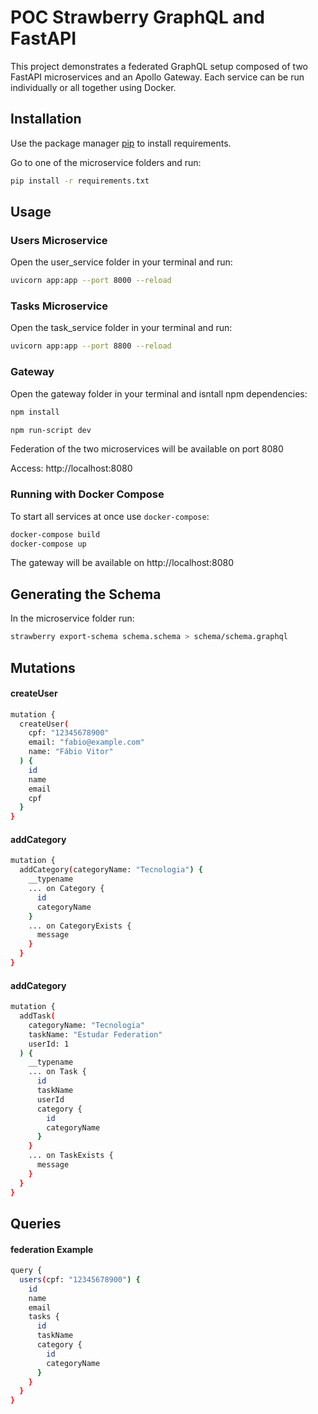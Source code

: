 # POC Strawberry GraphQL and FastAPI
This project demonstrates a federated GraphQL setup composed of two
FastAPI microservices and an Apollo Gateway. Each service can be run
individually or all together using Docker.

## Installation

Use the package manager [pip](https://pip.pypa.io/en/stable/) to install requirements.

Go to one of the microservice folders and run:

```bash
pip install -r requirements.txt
```

## Usage

### Users Microservice

Open the user_service folder in your terminal and run:
```bash
uvicorn app:app --port 8000 --reload
```

### Tasks Microservice

Open the task_service folder in your terminal and run:
```bash
uvicorn app:app --port 8800 --reload
```
### Gateway

Open the gateway folder in your terminal and isntall npm dependencies:
```bash
npm install
```

```bash
npm run-script dev
```

Federation of the two microservices will be available on port 8080

Access: http://localhost:8080

### Running with Docker Compose

To start all services at once use `docker-compose`:

```bash
docker-compose build
docker-compose up
```

The gateway will be available on http://localhost:8080

## Generating the Schema

In the microservice folder run:
```bash
strawberry export-schema schema.schema > schema/schema.graphql
```

## Mutations
#### createUser
```bash
mutation {
  createUser(
    cpf: "12345678900"
    email: "fabio@example.com"
    name: "Fábio Vitor"
  ) {
    id
    name
    email
    cpf
  }
}
```
#### addCategory
```bash
mutation {
  addCategory(categoryName: "Tecnologia") {
    __typename
    ... on Category {
      id
      categoryName
    }
    ... on CategoryExists {
      message
    }
  }
}
```
#### addCategory
```bash
mutation {
  addTask(
    categoryName: "Tecnologia"
    taskName: "Estudar Federation"
    userId: 1
  ) {
    __typename
    ... on Task {
      id
      taskName
      userId
      category {
        id
        categoryName
      }
    }
    ... on TaskExists {
      message
    }
  }
}
```
## Queries
#### federation Example
```bash
query {
  users(cpf: "12345678900") {
    id
    name
    email
    tasks {
      id
      taskName
      category {
        id
        categoryName
      }
    }
  }
}
```
